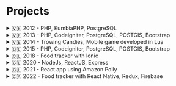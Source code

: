 # Projects

<details><summary> 🇻🇪 2012 - PHP, KumbiaPHP, PostgreSQL </summary>
<p>

#### We can hide anything, even code!

```ruby
   puts "Hello World"
```

</p>
</details>



<details><summary> 🇻🇪 2013 - PHP, Codeigniter, PostgreSQL, POSTGIS, Bootstrap </summary>
<p>

#### We can hide anything, even code!

```ruby
   puts "Hello World"
```

</p>
</details>

<details><summary> 🇻🇪 2014 - Trowing Candies, Mobile game developed in Lua </summary>
<p>

#### We can hide anything, even code!

```ruby
   puts "Hello World"
```

</p>
</details>


<details><summary> 🇨🇱 2015 - PHP, Codeigniter, PostgreSQL, POSTGIS, Bootstrap </summary>
<p>

#### We can hide anything, even code!

```ruby
   puts "Hello World"
```

</p>
</details>

<details><summary> 🇨🇱 2018 - Food tracker with Ionic </summary>
<p>

#### We can hide anything, even code!

```ruby
   puts "Hello World"
```

</p>
</details>


<details><summary> 🇨🇱 2020 - NodeJs, ReactJS, Express </summary>
<p>

#### We can hide anything, even code!

```ruby
   puts "Hello World"
```

</p>
</details>

<details><summary> 🇨🇱 2021 - React app using Amazon Polly </summary>
<p>

#### We can hide anything, even code!

```ruby
   puts "Hello World"
```

</p>
</details>

<details><summary> 🇨🇦 2022 - Food tracker with React Native, Redux, Firebase </summary>
<p>

#### We can hide anything, even code!

```ruby
   puts "Hello World"
```

</p>
</details>
